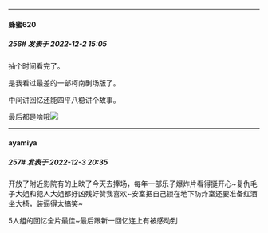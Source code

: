 

*****

####  蜂蜜620  
##### 256#       发表于 2022-12-2 15:05

抽个时间看完了。

是我看过最差的一部柯南剧场版了。

中间讲回忆还能四平八稳讲个故事。

最后都是啥哦<img src="https://static.saraba1st.com/image/smiley/face2017/001.png" referrerpolicy="no-referrer">



*****

####  ayamiya  
##### 257#       发表于 2022-12-3 20:35

开放了附近影院有的上映了今天去捧场，每年一部乐子爆炸片看得挺开心~复仇毛子大姐和犯人大姐都好凶残好赞我喜欢~安室把自己锁在地下防炸室还要准备红酒坐大椅，装逼得太搞笑~

5人组的回忆全片最佳~最后跟新一回忆连上有被感动到

